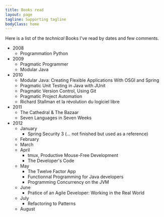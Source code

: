 ```yaml
---
title: Books read
layout: page
tagline: Supporting tagline
bodyClass: home
---
```


Here is a list of the *technical* Books I've read by dates and few comments.

* 2008
  * Programmation Python
* 2009
  * Pragmatic Programmer
  * Modular Java
* 2010
  * Modular Java: Creating Flexible Applications With OSGI and Spring
  * Pragmatic Unit Testing in Java with JUnit
  * Pragmatic Version Control, Using Git
  * Pragmatic Project Automation
  * Richard Stallman et la révolution du logiciel libre
* 2011
  * The Cathedral & The Bazaar
  * Seven Languages in Seven Weeks
* 2012
  * January
    * Spring Security 3
      (… not finished but used as a reference)
  * February
  * March
  * April
    * tmux, Productive Mouse-Free Development
    * The Developer's Code
  * May
    * The Twelve Factor App
    * Functionnal Programming for Java developers
    * Programming Concurrency on the JVM
  * June
    * Pratice of an Agile Developer: Working in the Real World
  * July
    * Refactoring to Patterns
  * August
